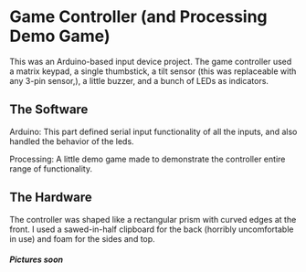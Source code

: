 # Game Controller (and Processing Demo Game)
This was an Arduino-based input device project. The game controller used a matrix keypad, a single thumbstick, a tilt sensor (this was replaceable with any 3-pin sensor,), a little buzzer, and a bunch of LEDs as indicators. 

## The Software
Arduino: This part defined serial input functionality of all the inputs, and also handled the behavior of the leds.

Processing: A little demo game made to demonstrate the controller entire range of functionality.

## The Hardware
The controller was shaped like a rectangular prism with curved edges at the front. I used a sawed-in-half clipboard for the back (horribly uncomfortable in use) and foam for the sides and top.

##### Pictures soon
